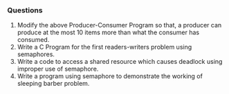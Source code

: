 ### Questions
1. Modify the above Producer-Consumer Program so that, a producer can produce at the most 10 items more than what the consumer has consumed.
2. Write a C Program for the first readers-writers problem using semaphores.
3. Write a code to access a shared resource which causes deadlock using improper use of semaphore.  
4. Write a program using semaphore to demonstrate the working of sleeping barber problem.